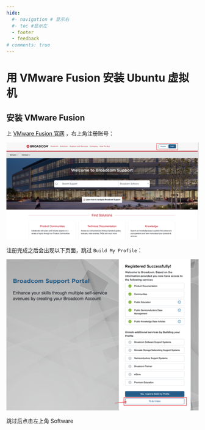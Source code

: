 ```yaml
---
hide:
  #- navigation # 显示右
  #- toc #显示左
  - footer
  - feedback
# comments: true
---   
```


# 用 VMware Fusion 安装 Ubuntu 虚拟机

## 安装 VMware Fusion

上 [VMware Fusion 官网](https://customerconnect.vmware.com/en/evalcenter?p=fusion-player-personal-13) ，右上角注册账号：

![VMware Fusion Player](./Figs/Broadcom_Homepage.png)

注册完成之后会出现以下页面，跳过 `Build My Profile`：

![VMware Fusion Player](./Figs/register_success.png)

跳过后点击左上角 Software